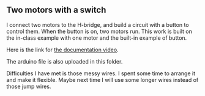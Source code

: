 ## Two motors with a switch

I connect two motors to the H-bridge, and build a circuit with a button to control them. When the button is on, two motors run. This work is built on the in-class example with one motor and the built-in example of button.

Here is the link for [the documentation video](https://youtu.be/QRJX0foDIA0).

The arduino file is also uploaded in this folder.

Difficulties I have met is those messy wires. I spent some time to arrange it and make it flexible. Maybe next time I will use some longer wires instead of those jump wires.
